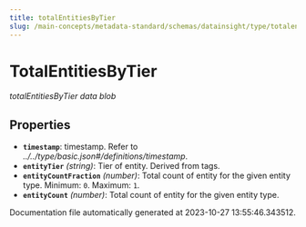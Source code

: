 ```yaml
---
title: totalEntitiesByTier
slug: /main-concepts/metadata-standard/schemas/datainsight/type/totalentitiesbytier
---
```


# TotalEntitiesByTier

*totalEntitiesByTier data blob*

## Properties

- **`timestamp`**: timestamp. Refer to *../../type/basic.json#/definitions/timestamp*.
- **`entityTier`** *(string)*: Tier of entity. Derived from tags.
- **`entityCountFraction`** *(number)*: Total count of entity for the given entity type. Minimum: `0`. Maximum: `1`.
- **`entityCount`** *(number)*: Total count of entity for the given entity type.


Documentation file automatically generated at 2023-10-27 13:55:46.343512.
